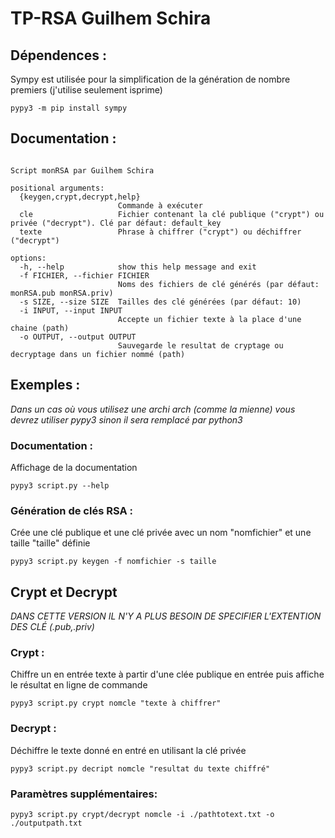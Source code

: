 # TP-RSA Guilhem Schira

## Dépendences :
Sympy est utilisée pour la simplification de la génération de nombre premiers (j'utilise seulement isprime)
```
pypy3 -m pip install sympy
```

## Documentation :

```usage: script.py [-h] [-f FICHIER] [-s SIZE] [-i INPUT] [-o OUTPUT] {keygen,crypt,decrypt,help} [cle] [texte]

Script monRSA par Guilhem Schira

positional arguments:
  {keygen,crypt,decrypt,help}
                        Commande à exécuter
  cle                   Fichier contenant la clé publique ("crypt") ou privée ("decrypt"). Clé par défaut: default_key
  texte                 Phrase à chiffrer ("crypt") ou déchiffrer ("decrypt")

options:
  -h, --help            show this help message and exit
  -f FICHIER, --fichier FICHIER
                        Noms des fichiers de clé générés (par défaut: monRSA.pub monRSA.priv)
  -s SIZE, --size SIZE  Tailles des clé générées (par défaut: 10)
  -i INPUT, --input INPUT
                        Accepte un fichier texte à la place d'une chaine (path)
  -o OUTPUT, --output OUTPUT
                        Sauvegarde le resultat de cryptage ou decryptage dans un fichier nommé (path)
```

## Exemples :
*Dans un cas où vous utilisez une archi arch (comme la mienne) vous devrez utiliser pypy3 sinon il sera remplacé par python3*

### Documentation :
Affichage de la documentation
```console
pypy3 script.py --help
```

### Génération de clés RSA :
Crée une clé publique et une clé privée avec un nom "nomfichier" et une taille "taille" définie
```console
pypy3 script.py keygen -f nomfichier -s taille
```
## Crypt et Decrypt
*DANS CETTE VERSION IL N'Y A PLUS BESOIN DE SPECIFIER L'EXTENTION DES CLÉ (.pub,.priv)*
### Crypt :
Chiffre un en entrée texte à partir d'une clée publique en entrée puis affiche le résultat en ligne de commande
```console
pypy3 script.py crypt nomcle "texte à chiffrer"
```
### Decrypt :
Déchiffre le texte donné en entré en utilisant la clé privée
```console
pypy3 script.py decript nomcle "resultat du texte chiffré"
```
### Paramètres supplémentaires:
```console
pypy3 script.py crypt/decrypt nomcle -i ./pathtotext.txt -o ./outputpath.txt
```
